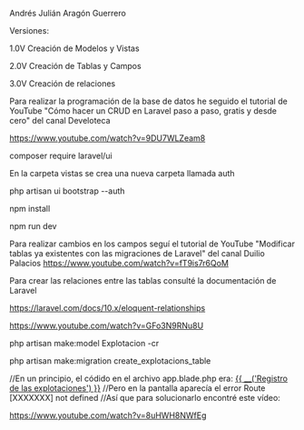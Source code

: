 Andrés Julián Aragón Guerrero

Versiones:

1.0V Creación de Modelos y Vistas

2.0V Creación de Tablas y Campos

3.0V Creación de relaciones

Para realizar la programación de la base de datos he seguido el tutorial de YouTube
"Cómo hacer un CRUD en Laravel paso a paso, gratis y desde cero" del canal Develoteca

https://www.youtube.com/watch?v=9DU7WLZeam8

composer require laravel/ui

En la carpeta vistas se crea una nueva carpeta llamada auth

php artisan ui bootstrap --auth

npm install

npm run dev

Para realizar cambios en los campos seguí el tutorial de YouTube
"Modificar tablas ya existentes con las migraciones de Laravel" del canal Duilio Palacios
https://www.youtube.com/watch?v=fT9is7r6QoM

Para crear las relaciones entre las tablas consulté la documentación de Laravel

https://laravel.com/docs/10.x/eloquent-relationships

https://www.youtube.com/watch?v=GFo3N9RNu8U

php artisan make:model Explotacion  -cr

php artisan make:migration create_explotacions_table

//En un principio, el códido en el archivo app.blade.php era: 
    <a class="nav-link" href="{{ route('explotacion.index') }}">{{ __('Registro de las explotaciones') }}</a>
//Pero en la pantalla aparecía el error Route [XXXXXXX] not defined
//Así que para solucionarlo encontré este vídeo:

https://www.youtube.com/watch?v=8uHWH8NWfEg